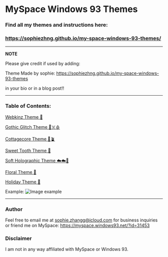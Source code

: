# MySpace Windows 93 Themes

### Find all my themes and instructions here:
### https://sophiezhng.github.io/my-space-windows-93-themes/
---
**NOTE**

Please give credit if used by adding:

Theme Made by sophie: https://sophiezhng.github.io/my-space-windows-93-themes

in your bio or in a blog post!!

---
### Table of Contents:
[Webkinz Theme 🦄](https://sophiezhng.github.io/my-space-windows-93-themes/#webkinz-theme)

[Gothic Glitch Theme 🥀☠️🩸](https://sophiezhng.github.io/my-space-windows-93-themes/#gothic-glitch-theme)

[Cottagecore Theme 🌿🪴](https://sophiezhng.github.io/my-space-windows-93-themes/#cottagecore-theme)

[Sweet Tooth Theme 🍭](https://sophiezhng.github.io/my-space-windows-93-themes/#sweet-tooth-theme)

[Soft Holographic Theme ☁️☁️🌅](https://sophiezhng.github.io/my-space-windows-93-themes/#soft-holo-theme)

[Floral Theme 🌼](https://sophiezhng.github.io/my-space-windows-93-themes/#floral-theme)

[Holiday Theme 🎄](https://sophiezhng.github.io/my-space-windows-93-themes/#holiday-theme)

Example:
![Image example](https://i.imgur.com/Y4izWgm.png)

---

### Author
Feel free to email me at sophie.zhangg@icloud.com for business inquiries or friend me on MySpace: https://myspace.windows93.net/?id=31453

### Disclaimer
I am not in any way affiliated with MySpace or Windows 93.
